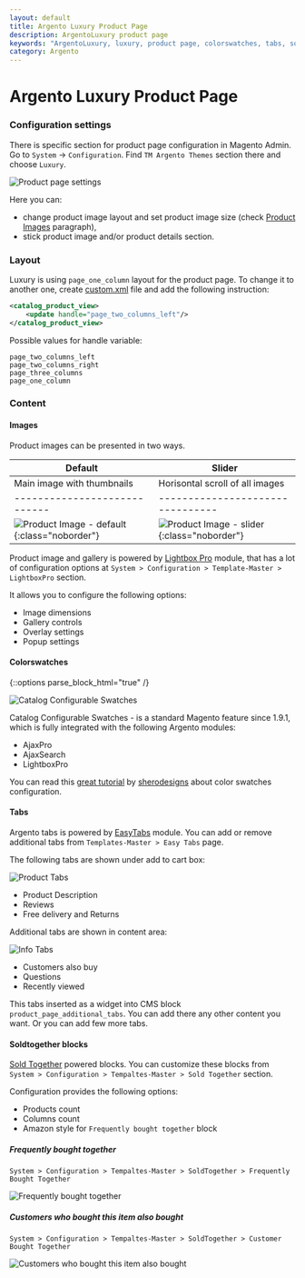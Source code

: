 ```yaml
---
layout: default
title: Argento Luxury Product Page
description: ArgentoLuxury product page
keywords: "ArgentoLuxury, luxury, product page, colorswatches, tabs, soldtogehter"
category: Argento
---
```


# Argento Luxury Product Page

### Configuration settings

There is specific section for product page configuration in Magento Admin. Go to `System` → `Configuration`. Find `TM Argento Themes` section there and choose `Luxury`.

![Product page settings](/images/argento/default/product-page-settings.png)

Here you can:

 -  change product image layout and set product image size (check [Product Images](#images) paragraph),
 -  stick product image and/or product details section.

### Layout

Luxury is using `page_one_column` layout for the product page. To
change it to another one, create [custom.xml][custom_xml] file and add the
following instruction:

```xml
<catalog_product_view>
    <update handle="page_two_columns_left"/>
</catalog_product_view>
```

Possible values for handle variable:

```
page_two_columns_left
page_two_columns_right
page_three_columns
page_one_column
```

### Content

#### Images

Product images can be presented in two ways.

 Default                    | Slider 
----------------------------|--------------------------------
 Main image with thumbnails | Horisontal scroll of all images
----------------------------|--------------------------------
![Product Image - default](/images/argento/luxury/product-page/images.png){:class="noborder"} | ![Product Image - slider](/images/argento/luxury/product-page/images-slider.png){:class="noborder"}

Product image and gallery is powered by [Lightbox Pro](/m1/extensions/lightboxpro/) module,
that has a lot of configuration options at `System > Configuration > Template-Master > LightboxPro`
section.

It allows you to configure the following options:

- Image dimensions
- Gallery controls
- Overlay settings
- Popup settings

#### Colorswatches

{::options parse_block_html="true" /}
<div class="mdl-grid"><div class="mdl-cell mdl-cell--3-col mdl-cell--2-col-tablet">

![Catalog Configurable Swatches](/images/argento/luxury/product-page/colorswatches.png)

</div><div class="mdl-cell mdl-cell--9-col mdl-cell--6-col-tablet">

Catalog Configurable Swatches - is a standard Magento feature since 1.9.1, which
is fully integrated with the following Argento modules:

- AjaxPro
- AjaxSearch
- LightboxPro

You can read this
[great tutorial][colorswatches] by [sherodesigns](http://sherodesigns.com) about
color swatches configuration.

</div></div>

#### Tabs

Argento tabs is powered by [EasyTabs](/m1/extensions/easytabs/) module.
You can add or remove additional tabs from `Templates-Master > Easy Tabs` page.

The following tabs are shown under add to cart box:

![Product Tabs](/images/argento/luxury/product-page/product-tabs.png)

- Product Description
- Reviews
- Free delivery and Returns

Additional tabs are shown in content area:

![Info Tabs](/images/argento/luxury/product-page/info-tabs.png)

- Customers also buy
- Questions
- Recently viewed

This tabs inserted as a widget into CMS block `product_page_additional_tabs`.
You can add there any other content you want. Or you can add few more tabs.

#### Soldtogether blocks

[Sold Together](/m1/extensions/soldtogether/) powered blocks. You can customize these blocks
from `System > Configuration > Tempaltes-Master > Sold Together` section.

Configuration provides the following options:

- Products count
- Columns count
- Amazon style for `Frequently bought together` block

##### Frequently bought together

`System > Configuration > Tempaltes-Master > SoldTogether > Frequently Bought Together`

![Frequently bought together](/images/argento/luxury/product-page/frequently_bought_together.png)

##### Customers who bought this item also bought

`System > Configuration > Tempaltes-Master > SoldTogether > Customer Bought Together`

![Customers who bought this item also bought](/images/argento/luxury/product-page/info-tabs.png)

[custom_xml]: /m1/argento/theme-customization/small-changes/#custom-layout-update-file "custom.xml layout"
[colorswatches]: http://sherodesigns.com/tutorial-configurable-swatches-in-magento/ "Catalog Configurable Swatches tutorial"
